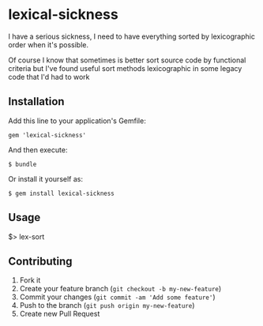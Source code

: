 lexical-sickness
================

I have a serious sickness, I need to have everything sorted by lexicographic order when it's possible.

Of course I know that sometimes is better sort source code by functional criteria but I've found useful sort methods lexicographic in some legacy code that I'd had to work

## Installation

Add this line to your application's Gemfile:

    gem 'lexical-sickness'

And then execute:

    $ bundle

Or install it yourself as:

    $ gem install lexical-sickness

## Usage

$> lex-sort <file>

## Contributing

1. Fork it
2. Create your feature branch (`git checkout -b my-new-feature`)
3. Commit your changes (`git commit -am 'Add some feature'`)
4. Push to the branch (`git push origin my-new-feature`)
5. Create new Pull Request
